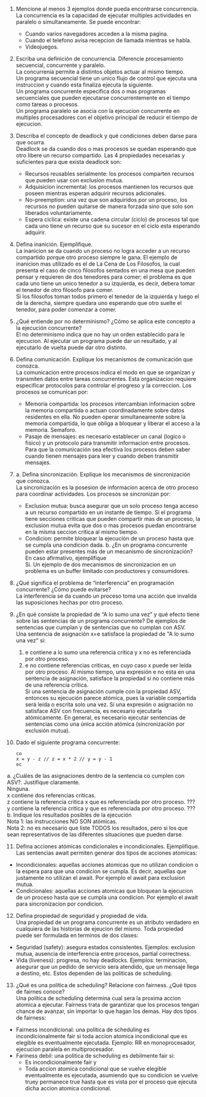 1. Mencione al menos 3 ejemplos donde pueda encontrarse concurrencia.<br />
   La concurrencia es la capacidad de ejecutar multiples actividades en paralelo o simultaneamente. Se puede encontrar:
   - Cuando varios navegadores acceden a la misma pagina.
   - Cuando el telefono avisa recepcion de llamada mientras se habla.
   - Videojuegos.

2. Escriba una definición de concurrencia. Diferencie procesamiento secuencial, concurrente y paralelo. <br />
La concurrenia permite a distintos objetos actuar al mismo tiempo. <br />
Un programa secuencial tiene un unico flujo de control que ejecuta una instruccion y cuando esta finaliza ejecuta la siguiente.<br />
Un programa concurrente especifica dos o mas programas secuenciales que pueden ejecutarse concurrentemente en el tiempo como tareas o procesos.<br />
Un programa paralelo se asocia con la ejecucion concurrente en multiples procesadores con el objetivo principal de reducir el tiempo de ejecucion.<br />

3. Describa el concepto de deadlock y qué condiciones deben darse para que ocurra. <br />
Deadlock se da cuando dos o mas procesos se quedan esperando que otro libere un recurso compartido. Las 4 propiedades necesarias y suficientes para que exista deadlock son:
   - Recursos reusables serialmente: los procesos comparten recursos que pueden usar con exclusion mutua.
   - Adquisicion incremental: los procesos mantienen los recursos que poseen mientras esperan adquirir recursos adicionales.
   - No-preemption: una vez que son adquiridos por un proceso, los recursos no pueden quitarse de manera forzada sino que solo son liberados voluntariamente.
   - Espera ciclica: existe una cadena circular (ciclo) de procesos tal que cada uno tiene un recurso que su sucesor en el ciclo esta esperando adquirir.

4.  Defina inanición. Ejemplifique. <br />
La inanicion se da cuando un proceso no logra acceder a un recurso compartido porque otro proceso siempre le gana. El ejemplo de inanicion mas utilizado es el de La Cena de Los Filosofos, la cual presenta el caso de cinco filosofos sentados en una mesa que pueden pensar y requieren de dos tenedores para comer; el problema es que cada uno tiene un unico tenedor a su izquierda, es decir, debera tomar el tenedor de otro filosofo para comer.<br />
Si los filosofos toman todos primero el tenedor de la izquierda y luego el de la derecha, siempre quedara uno esperando que otro suelte el tenedor, para poder comenzar a comer.

5. ¿Qué entiende por no determinismo? ¿Cómo se aplica este concepto a la ejecución concurrente? <br />
El no determinismo indica que no hay un orden establecido para le ejecucion. Al ejecutar un programa puede dar un resultado, y al ejecutarlo de vuelta puede dar otro distinto.

6. Defina comunicación. Explique los mecanismos de comunicación que conozca. <br />
La comunicacion entre procesos indica el modo en que se organizan y transmiten datos entre tareas concurrentes. Esta organizacion requiere especificar protocolos para controlar el progreso y la correccion. Los procesos se comunican por:
   - Memoria compartida: los procesos intercambian informacion sobre la memoria compartida o actuan coordinadamente sobre datos residentes en ella. No pueden operar simultaneamente sobre la memoria compartida, lo que obliga a bloquear y liberar el acceso a la memoria. Semaforo.
   - Pasaje de mensajes: es necesario establecer un canal (logico o fisico) y un protocolo para transmitir informacion entre procesos. Para que la comunicación sea efectiva los procesos deben saber cuando tienen mensajes para leer y cuando deben transmitir mensajes.

7. a. Defina sincronización. Explique los mecanismos de sincronización que conozca. <br />
La sincronización es la posesion de informacion acerca de otro proceso para coordinar actividades. Los procesos se sincronizan por:
   - Exclusion mutua: busca asegurar que un solo proceso tenga acceso a un recurso compartido en un instante de tiempo. Si el programa tiene secciones criticas que pueden compartir mas de un proceso, la exclusion mutua evita que dos o mas procesos puedan encontrarse en la misma seccion critica al mismo tiempo.
   - Condicion: permite bloquear la ejecución de un proceso hasta que se cumpla una condicion dada.
b. ¿En un programa concurrente pueden estar presentes más de un mecanismo de sincronización? En caso afirmativo, ejemplifique<br />
   Si. Un ejemplo de dos mecanismos de sincronizacion en un problema es un buffer limitado con productores y consumidores.

8.  ¿Qué significa el problema de “interferencia” en programación concurrente? ¿Cómo puede evitarse? <br />
La interferencia se da cuando un proceso toma una acción que invalida las suposiciones hechas por otro proceso.

9. ¿En qué consiste la propiedad de “A lo sumo una vez” y qué efecto tiene sobre las sentencias de un programa concurrente? De ejemplos de sentencias que cumplan y de sentencias que no cumplan con ASV. <br />
Una sentencia de asignación x=e satisface la propiedad de "A lo sumo una vez" si:
   1) e contiene a lo sumo una referencia critica y x no es referenciada por otro proceso.
   2) e no contiene referencias criticas, en cuyo caso x puede ser leída por otro proceso.
Al mismo tiempo, una expresión e no esta en una sentencia de asignación, satisface la propiedad si no contiene más de una referencia critica.<br />
Si una sentencia de asignación cumple con la propiedad ASV, entonces su ejecución parece atómica, pues la variable compartida será leída o escrita solo una vez. Si una expresión o asignación no satisface ASV con frecuencia, es necesario ejecutarla atómicamente. En general, es necesario ejecutar sentencias de sentencias como una única acción atómica (sincronización por exclusión mutua).<br />

10. Dado el siguiente programa concurrente:
    ```x = 2; y = 4; z = 3;
    co
    x = y - z // z = x * 2 // y = y - 1
    oc
    ```
a. ¿Cuáles de las asignaciones dentro de la sentencia co cumplen con ASV?. Justifique claramente. <br />
   Ninguna. <br />
   x contiene dos referencias criticas. <br />
   z contiene la referencia critica x que es referenciada por otro proceso. ??? <br />
   y contiene la referencia critica y que es referenciada por otro proceso. ???<br />
b.  Indique los resultados posibles de la ejecución <br />
Nota 1: las instrucciones NO SON atómicas. <br />
Nota 2: no es necesario que liste TODOS los resultados, pero si los que sean representativos de las diferentes situaciones que pueden darse. <br />

11.  Defina acciones atómicas condicionales e incondicionales. Ejemplifique.<br />
Las sentencias await permiten generar dos tipos de acciones atomicas:<br />
   - Incondicionales: aquellas acciones atomicas que no utilizan condicion o la espera para que una condicion se cumpla. Es decir, aquellas que justamente no utilizan el await. Por ejemplo el await para exclusion mutua.
   - Condicionales: aquellas acciones atomicas que bloquean la ejecucion de un proceso hasta que se cumpla una condicion. Por ejemplo el await para sincronizacion por condicion.

12.  Defina propiedad de seguridad y propiedad de vida.<br />
Una propiedad de un programa concurrente es un atributo verdadero en cualquiera de las historias de ejeucion del mismo. Toda propiedad puede ser formulada en terminos de dos clases:
   - Seguridad (safety): asegura estados consistentes. Ejemplos: exclusion mutua, ausencia de interferencia entre procesos, partial correctness.
   - Vida (liveness): progresa, no hay deadlocks. Ejemplos: terminacion, asegurar que un pedido de servicio sera atendido, que un mensaje llega a destino, etc. Estos dependen de las politicas de scheduling.

13.  ¿Qué es una política de scheduling? Relacione con fairness. ¿Qué tipos de fairnes conoce?<br />
Una politica de scheduling determina cual sera la proxima accion atomica a ejecutar. Fairness trata de garantizar que los procesos tengan chance de avanzar, sin importar lo que hagan los demas. Hay dos tipos de fairness:
   - Fairness incondicional: una politica de scheduling es incondicionalmente fair si toda accion atomica incondicional que es elegible es eventualmente ejecutada. Ejemplo: RR en monoprocesador, ejecucion paralela en multiprocesador.
   - Fariness debil: una politica de scheduling es debilmente fair si:
      - Es incondicionalmente fair y
      - Toda accion atomica condicional que se vuelve elegible eventualmente es ejecutada, asumiendo que su condicion se vuelve truey permanece true hasta que es vista por el proceso que ejecuta dicha accion atomica condicional.
